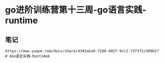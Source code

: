 # go进阶训练营第十三周-go语言实践-runtime

## 笔记

    https://www.yuque.com/docs/share/4345aba9-72d8-492f-9cc2-7373f1c509b1?# 《Go语言实践-Runtime》